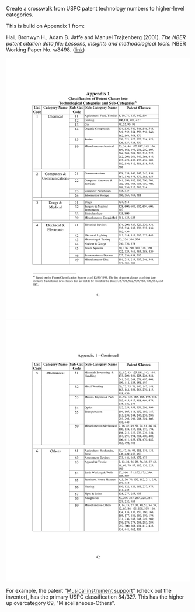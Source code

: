 Create a crosswalk from USPC patent technology numbers to higher-level categories. 

This is build on Appendix 1 from:

Hall, Bronwyn H., Adam B. Jaffe and Manuel Trajtenberg (2001). *The NBER patent citation data file: Lessons, insights and methodological tools.* NBER Working Paper No. w8498. ([link](http://www.nber.org/papers/w8498.pdf))

![Hall, Jaffe Trajtenberg 2001 Appendix 1 part 1](/hjt-overcategories-1.jpg)
![Hall, Jaffe Trajtenberg 2001 Appendix 1 part 2](/hjt-overcategories-2.jpg)

For example, the patent "[Musical instrument support](https://patentimages.storage.googleapis.com/pdfs/336a4939cabb33b358a4/US4656917.pdf)" (check out the inventor), has the primary USPC classification 84/327. This has the higher up overcategory 69, "Miscellaneous-Others".